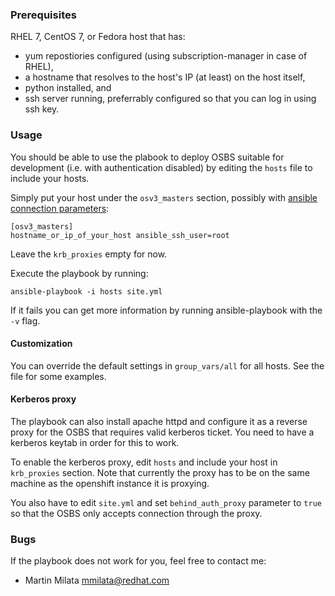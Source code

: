 ### Prerequisites

RHEL 7, CentOS 7, or Fedora host that has:

* yum repostiories configured (using subscription-manager in case of RHEL),
* a hostname that resolves to the host's IP (at least) on the host itself,
* python installed, and
* ssh server running, preferrably configured so that you can log in using
  ssh key.

### Usage

You should be able to use the plabook to deploy OSBS suitable for development
(i.e. with authentication disabled) by editing the `hosts` file to include your
hosts.

Simply put your host under the `osv3_masters` section, possibly with [ansible
connection parameters][1]:

    [osv3_masters]
    hostname_or_ip_of_your_host ansible_ssh_user=root

Leave the `krb_proxies` empty for now.

Execute the playbook by running:

    ansible-playbook -i hosts site.yml

If it fails you can get more information by running ansible-playbook with the
`-v` flag.

#### Customization

You can override the default settings in `group_vars/all` for all hosts. See
the file for some examples.

#### Kerberos proxy

The playbook can also install apache httpd and configure it as a reverse proxy
for the OSBS that requires valid kerberos ticket. You need to have a kerberos
keytab in order for this to work.

To enable the kerberos proxy, edit `hosts` and include your host in
`krb_proxies` section. Note that currently the proxy has to be on the same
machine as the openshift instance it is proxying.

You also have to edit `site.yml` and set `behind_auth_proxy` parameter to
`true` so that the OSBS only accepts connection through the proxy.

### Bugs

If the playbook does not work for you, feel free to contact me:

* Martin Milata <mmilata@redhat.com>

[1]: http://docs.ansible.com/intro_inventory.html#list-of-behavioral-inventory-parameters
